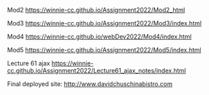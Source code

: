 Mod2 https://winnie-cc.github.io/Assignment2022/Mod2_html

Mod3 https://winnie-cc.github.io/Assignment2022/Mod3/index.html

Mod4 https://winnie-cc.github.io/webDev2022/Mod4/index.html

Mod5 https://winnie-cc.github.io/Assignment2022/Mod5/index.html

Lecture 61 ajax https://winnie-cc.github.io/Assignment2022/Lecture61_ajax_notes/index.html

Final deployed site: http://www.davidchuschinabistro.com 
